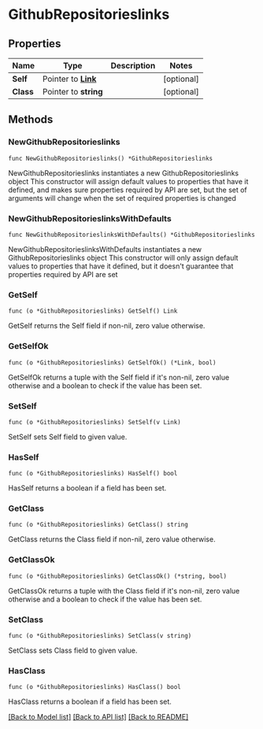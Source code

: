 # GithubRepositorieslinks

## Properties

Name | Type | Description | Notes
------------ | ------------- | ------------- | -------------
**Self** | Pointer to [**Link**](Link.md) |  | [optional] 
**Class** | Pointer to **string** |  | [optional] 

## Methods

### NewGithubRepositorieslinks

`func NewGithubRepositorieslinks() *GithubRepositorieslinks`

NewGithubRepositorieslinks instantiates a new GithubRepositorieslinks object
This constructor will assign default values to properties that have it defined,
and makes sure properties required by API are set, but the set of arguments
will change when the set of required properties is changed

### NewGithubRepositorieslinksWithDefaults

`func NewGithubRepositorieslinksWithDefaults() *GithubRepositorieslinks`

NewGithubRepositorieslinksWithDefaults instantiates a new GithubRepositorieslinks object
This constructor will only assign default values to properties that have it defined,
but it doesn't guarantee that properties required by API are set

### GetSelf

`func (o *GithubRepositorieslinks) GetSelf() Link`

GetSelf returns the Self field if non-nil, zero value otherwise.

### GetSelfOk

`func (o *GithubRepositorieslinks) GetSelfOk() (*Link, bool)`

GetSelfOk returns a tuple with the Self field if it's non-nil, zero value otherwise
and a boolean to check if the value has been set.

### SetSelf

`func (o *GithubRepositorieslinks) SetSelf(v Link)`

SetSelf sets Self field to given value.

### HasSelf

`func (o *GithubRepositorieslinks) HasSelf() bool`

HasSelf returns a boolean if a field has been set.

### GetClass

`func (o *GithubRepositorieslinks) GetClass() string`

GetClass returns the Class field if non-nil, zero value otherwise.

### GetClassOk

`func (o *GithubRepositorieslinks) GetClassOk() (*string, bool)`

GetClassOk returns a tuple with the Class field if it's non-nil, zero value otherwise
and a boolean to check if the value has been set.

### SetClass

`func (o *GithubRepositorieslinks) SetClass(v string)`

SetClass sets Class field to given value.

### HasClass

`func (o *GithubRepositorieslinks) HasClass() bool`

HasClass returns a boolean if a field has been set.


[[Back to Model list]](../README.md#documentation-for-models) [[Back to API list]](../README.md#documentation-for-api-endpoints) [[Back to README]](../README.md)


